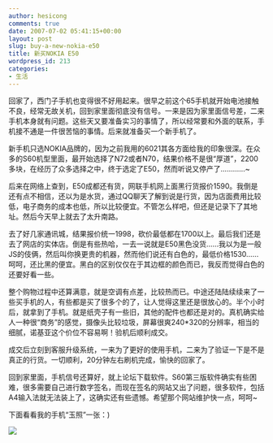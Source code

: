 ```yaml
---
author: hesicong
comments: true
date: 2007-07-02 05:41:15+00:00
layout: post
slug: buy-a-new-nokia-e50
title: 新买NOKIA E50
wordpress_id: 213
categories:
- 生活
---
```


回家了，西门子手机也变得很不好用起来。很早之前这个65手机就开始电池接触不良，经常无故关机，回到家里面彻底没有信号。一来是因为家里面信号差，二来手机本身就有问题。这些天又要准备实习的事情了，所以经常要和外面的联系，手机接不通是一件很苦恼的事情。后来就准备买一个新手机了。

新手机只选NOKIA品牌的，因为之前我用的6021其各方面给我的印象很深。在众多的S60机型里面，最开始选择了N72或者N70，结果价格不是很“厚道”，2200多块，在经历了众多选择之中，终于选定了E50，然而听说又停产了…………~

后来在网络上查到，E50成都还有货，网联手机网上面黑行货报价1590。我倒是还有点不相信，还以为是水货，通过QQ聊天了解到说是行货，因为店面费用比较低，电子商务的成本也低，所以比较便宜。不管怎么样吧，但还是记录下了其地址。然后今天早上就去了太升南路。

去了好几家通讯城，结果报价统一1998，砍价最低都在1700以上。最后我们还是去了网店的实体店。倒是有些热哈，一去一说就是E50黑色没货……我以为是一般JS的伎俩，然后叫你换更贵的机器，然而他们说还有白色的，最低价格1530……呵呵，还比黑的便宜。黑白的区别仅仅在于其边框的颜色而已，我反而觉得白色的还要好看一些。

整个购物过程中还算满意，就是空调有点差，比较热而已。中途还陆陆续续来了一些买手机的人，有些都是买了很多个的了，让人觉得这里还是很放心的。半个小时后，就拿到了手机。就是纸壳子有一些旧，其他的配件也都还是对的。真机确实给人一种很“商务”的感觉，摄像头比较垃圾，屏幕很爽240*320的分辨率，相当的细腻，诺基亚这个价位不容易啊！验机后顺利成交。

成交后立刻到客服升级系统，一来为了更好的使用手机，二来为了验证一下是不是真正的行货。一切顺利，20分钟左右刷机完成，愉快的回家了。

回到家里面，手机信号还算好，就上论坛下载软件。S60第三版软件确实有些困难，很多需要自己进行数字签名，而现在签名的网站又出了问题，很多软件，包括A4输入法就无法装上了，这确实还有些遗憾。希望那个网站维护快一点，呵呵~

下面看看我的手机“玉照”一张：)

[](/images/2007-7-1/myphone.jpg)![](/images/2007-7-1/image/thumb/myphone.jpg)
